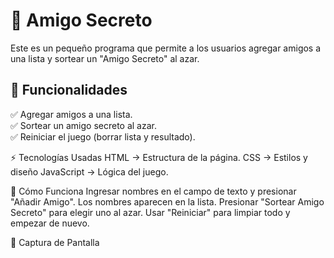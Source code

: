 # 🎁 Amigo Secreto

Este es un pequeño programa que permite a los usuarios agregar amigos a una lista y sortear un "Amigo Secreto" al azar.

## 📌 Funcionalidades
✅ Agregar amigos a una lista.  
✅ Sortear un amigo secreto al azar.  
✅ Reiniciar el juego (borrar lista y resultado).  

⚡ Tecnologías Usadas
HTML → Estructura de la página.
CSS → Estilos y diseño
JavaScript → Lógica del juego.

🎯 Cómo Funciona
Ingresar nombres en el campo de texto y presionar "Añadir Amigo".
Los nombres aparecen en la lista.
Presionar "Sortear Amigo Secreto" para elegir uno al azar.
Usar "Reiniciar" para limpiar todo y empezar de nuevo.

📸 Captura de Pantalla
